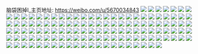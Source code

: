 脑袋困掉l_主页地址: https://weibo.com/u/5670034843 
![](https://wx4.sinaimg.cn/mw2000/006bIT4Tly1h95nm7zpxsj320m2otnpe.jpg) 
![](https://wx4.sinaimg.cn/mw2000/006bIT4Tly1h95nm9230xj32222qqhdu.jpg) 
![](https://wx4.sinaimg.cn/mw2000/006bIT4Tly1h8n8qcw0flj31pg1pgu0x.jpg) 
![](https://wx4.sinaimg.cn/mw2000/006bIT4Tly1h8n8qdxdstj31j72q54qq.jpg) 
![](https://wx4.sinaimg.cn/mw2000/006bIT4Tly1h8bzf8v1yaj31sc29su0y.jpg) 
![](https://wx4.sinaimg.cn/mw2000/006bIT4Tly1h8bzeypg35j31sc2dshdu.jpg) 
![](https://wx4.sinaimg.cn/mw2000/006bIT4Tly1h8bzfg5c89j31sc2dsx6q.jpg) 
![](https://wx4.sinaimg.cn/mw2000/006bIT4Tly1h89n6mg83cj30u014fk15.jpg) 
![](https://wx4.sinaimg.cn/mw2000/006bIT4Tly1h89n6mwuomj30u0140wmo.jpg) 
![](https://wx4.sinaimg.cn/mw2000/006bIT4Tly1h89n6nhr7hj30u0140gvn.jpg) 
![](https://wx4.sinaimg.cn/mw2000/006bIT4Tly1h6fq3yn16bj31sc2ds1kx.jpg) 
![](https://wx4.sinaimg.cn/mw2000/006bIT4Tly1h6fq3s4gg6j31sc2ds4qr.jpg) 
![](https://wx4.sinaimg.cn/mw2000/006bIT4Tly1h6fq434wssj31sc2ds1h9.jpg) 
![](https://wx4.sinaimg.cn/mw2000/006bIT4Tly1h6fq4cypcbj31sc2ds4qr.jpg) 
![](https://wx4.sinaimg.cn/mw2000/006bIT4Tly1h6fq4qod2qj31sc2dse83.jpg) 
![](https://wx4.sinaimg.cn/mw2000/006bIT4Tly1h6fq4v7r3yj315m1dox4h.jpg) 
![](https://wx4.sinaimg.cn/mw2000/006bIT4Tly1h6fq3v767aj31sc2dskjn.jpg) 
![](https://wx4.sinaimg.cn/mw2000/006bIT4Tly1h68gtfmrymj31jd26udjf.jpg) 
![](https://wx4.sinaimg.cn/mw2000/006bIT4Tly1h3kpvaw77oj30u0140n6j.jpg) 
![](https://wx4.sinaimg.cn/mw2000/006bIT4Tly1h3kpv9ztzpj30u0140jz1.jpg) 
![](https://wx4.sinaimg.cn/mw2000/006bIT4Tly1h3kpv9mhdxj30u0140wp0.jpg) 
![](https://wx4.sinaimg.cn/mw2000/006bIT4Tly1h3kpvaldvaj30u0140dqn.jpg) 
![](https://wx4.sinaimg.cn/mw2000/006bIT4Tly1h3kpw1r2p2j30u0140dqx.jpg) 
![](https://wx4.sinaimg.cn/mw2000/006bIT4Tly1h3kpywmzywj30u0140dw4.jpg) 
![](https://wx4.sinaimg.cn/mw2000/006bIT4Tly1h3kpvctcdbj30u0140ncm.jpg) 
![](https://wx4.sinaimg.cn/mw2000/006bIT4Tly1h3kpvbbx1ij30u00yvgtu.jpg) 
![](https://wx4.sinaimg.cn/mw2000/006bIT4Tly1h3kpvdhopnj30u01407cy.jpg) 
![](https://wx4.sinaimg.cn/mw2000/006bIT4Tly1h3kpyw4fcjj30u0140k0t.jpg) 
![](https://wx4.sinaimg.cn/mw2000/006bIT4Tly1gyozn3puekj31o0280e82.jpg) 
![](https://wx4.sinaimg.cn/mw2000/006bIT4Tly1gyozn03ksyj31o0280b2a.jpg) 
![](https://wx4.sinaimg.cn/mw2000/006bIT4Tly1gyozn6qzthj31o02807wi.jpg) 
![](https://wx4.sinaimg.cn/mw2000/006bIT4Tly1gwum6dp9gkj30u014049u.jpg) 
![](https://wx4.sinaimg.cn/mw2000/006bIT4Tly1gwum6ecuu9j30u0140115.jpg) 
![](https://wx4.sinaimg.cn/mw2000/006bIT4Tly1gwum6es9e7j30u0140k4r.jpg) 
![](https://wx4.sinaimg.cn/mw2000/006bIT4Tly1gwum6f6begj30u0140h16.jpg) 
![](https://wx4.sinaimg.cn/mw2000/006bIT4Tly1gwum6fkylxj30u0140k2r.jpg) 
![](https://wx4.sinaimg.cn/mw2000/006bIT4Tly1gwum6g3yxgj30u014010j.jpg) 
![](https://wx4.sinaimg.cn/mw2000/006bIT4Tly1gv20bofu32j60u00u0n5s02.jpg) 
![](https://wx4.sinaimg.cn/mw2000/006bIT4Tly1gv20bpbahvj60u0140q9k02.jpg) 
![](https://wx4.sinaimg.cn/mw2000/006bIT4Tly1gv20bqm65tj60u0140qb602.jpg) 
![](https://wx4.sinaimg.cn/mw2000/006bIT4Tly1guom0xvpn1j625p2xmx6q02.jpg) 
![](https://wx4.sinaimg.cn/mw2000/006bIT4Tly1gu0bysbyqsj60u00u07c302.jpg) 
![](https://wx4.sinaimg.cn/mw2000/006bIT4Tly1gu0bypz4r6j60u00u0n5702.jpg) 
![](https://wx4.sinaimg.cn/mw2000/006bIT4Tly1gu0byrrvvlj60u00u0te802.jpg) 
![](https://wx4.sinaimg.cn/mw2000/006bIT4Tly1gu0byrdd51j60u0140q9j02.jpg) 
![](https://wx4.sinaimg.cn/mw2000/006bIT4Tly1gu0byqzpe4j60u013j45802.jpg) 
![](https://wx4.sinaimg.cn/mw2000/006bIT4Tly1gu0bysqauej60u0140n3o02.jpg) 
![](https://wx4.sinaimg.cn/mw2000/006bIT4Tly1gtjxz8rqfqj30u011ltf8.jpg) 
![](https://wx4.sinaimg.cn/mw2000/006bIT4Tly1gtjxz7zntij30u0140jvv.jpg) 
![](https://wx4.sinaimg.cn/mw2000/006bIT4Tly1gtjxz8cugyj30u0140wp2.jpg) 
![](https://wx4.sinaimg.cn/mw2000/006bIT4Tly1gtjxz7otptj30u014045g.jpg) 
![](https://wx4.sinaimg.cn/mw2000/006bIT4Tly1gt1n9hnbe0j30u00u0dlb.jpg) 
![](https://wx4.sinaimg.cn/mw2000/006bIT4Tly1gt1n9i4fd9j30u0140gq5.jpg) 
![](https://wx4.sinaimg.cn/mw2000/006bIT4Tly1gt1n9jav6yj30u00u0wjz.jpg) 
![](https://wx4.sinaimg.cn/mw2000/006bIT4Tly1gt1n9h74wmj30u0140wql.jpg) 
![](https://wx4.sinaimg.cn/mw2000/006bIT4Tly1gt1n9mcx46j30u01407g4.jpg) 
![](https://wx4.sinaimg.cn/mw2000/006bIT4Tly1gt1n9l3nz8j60u00u047m02.jpg) 
![](https://wx4.sinaimg.cn/mw2000/006bIT4Tly1gt1n9le2nfj30u0140ah2.jpg) 
![](https://wx4.sinaimg.cn/mw2000/006bIT4Tly1gt1n9lvjraj30u0140wp6.jpg) 
![](https://wx4.sinaimg.cn/mw2000/006bIT4Tly1gt1n9mp00rj30u00u0af4.jpg) 
![](https://wx4.sinaimg.cn/mw2000/006bIT4Tly1gri4hfvp9mj30u014049r.jpg) 
![](https://wx4.sinaimg.cn/mw2000/006bIT4Tly1gri4hgfb0tj30u010dn7q.jpg) 
![](https://wx4.sinaimg.cn/mw2000/006bIT4Tly1gri4heqtc0j30u0140nae.jpg) 
![](https://wx4.sinaimg.cn/mw2000/006bIT4Tly1gri4hgxhb6j30u00u0jyq.jpg) 
![](https://wx4.sinaimg.cn/mw2000/006bIT4Tly1gri4i66hw2j30u00u0gwf.jpg) 
![](https://wx4.sinaimg.cn/mw2000/006bIT4Tly1gri4i85aonj30u00u0qay.jpg) 
![](https://wx4.sinaimg.cn/mw2000/006bIT4Tly1gri4i520vjj30u00u0n54.jpg) 
![](https://wx4.sinaimg.cn/mw2000/006bIT4Tly1grdjxmz6s2j30u016mtka.jpg) 
![](https://wx4.sinaimg.cn/mw2000/006bIT4Tly1gq7xxd0mt6j30u00u0thg.jpg) 
![](https://wx4.sinaimg.cn/mw2000/006bIT4Tly1gq7xxbgyogj30u00u0n4j.jpg) 
![](https://wx4.sinaimg.cn/mw2000/006bIT4Tly1gq7xxeukkcj30u00u0tjx.jpg) 
![](https://wx4.sinaimg.cn/mw2000/006bIT4Tly1gq7xx99pcuj30u00u07cl.jpg) 
![](https://wx4.sinaimg.cn/mw2000/006bIT4Tly1gq7xxcgek5j30u00u0wmp.jpg) 
![](https://wx4.sinaimg.cn/mw2000/006bIT4Tly1gq7xxbzo34j30u00u0n5l.jpg) 
![](https://wx4.sinaimg.cn/mw2000/006bIT4Tly1gq7xxagzc3j30u00u0drr.jpg) 
![](https://wx4.sinaimg.cn/mw2000/006bIT4Tly1gq7xx9tj1yj30u00u0gsu.jpg) 
![](https://wx4.sinaimg.cn/mw2000/006bIT4Tly1gq7xxaz3nyj30u00u0tgu.jpg) 
![](https://wx4.sinaimg.cn/mw2000/006bIT4Tly1gq7xxe0gbjj30u0140qbu.jpg) 
![](https://wx4.sinaimg.cn/mw2000/006bIT4Tly1gpv22483k5j30u0140k45.jpg) 
![](https://wx4.sinaimg.cn/mw2000/006bIT4Tly1gpv221fxzjj30u0140qfu.jpg) 
![](https://wx4.sinaimg.cn/mw2000/006bIT4Tly1gpv2221ibuj30u0140k79.jpg) 
![](https://wx4.sinaimg.cn/mw2000/006bIT4Tly1gpv223rbvnj30u0140wyc.jpg) 
![](https://wx4.sinaimg.cn/mw2000/006bIT4Tly1gp870w94tfj30u00u0dkn.jpg) 
![](https://wx4.sinaimg.cn/mw2000/006bIT4Tly1gp870zs6qij30u00u0jy7.jpg) 
![](https://wx4.sinaimg.cn/mw2000/006bIT4Tly1gp870un7j2j30u00u0n32.jpg) 
![](https://wx4.sinaimg.cn/mw2000/006bIT4Tly1gp870vimx5j30u00u0q9b.jpg) 
![](https://wx4.sinaimg.cn/mw2000/006bIT4Tly1gp870yfo7aj30u00u0n43.jpg) 
![](https://wx4.sinaimg.cn/mw2000/006bIT4Tly1gp870xehz5j30u00u0dkt.jpg) 
![](https://wx4.sinaimg.cn/mw2000/006bIT4Tly1gp7yqqbogjj30u0140dut.jpg) 
![](https://wx4.sinaimg.cn/mw2000/006bIT4Tly1gp7yqxols1j30u0140h31.jpg) 
![](https://wx4.sinaimg.cn/mw2000/006bIT4Tly1gp7yqoddgpj30u0140k6l.jpg) 
![](https://wx4.sinaimg.cn/mw2000/006bIT4Tly1gp7yqmjjugj30u00u0nbk.jpg) 
![](https://wx4.sinaimg.cn/mw2000/006bIT4Tly1gp7yqunoiwj31400u0wsf.jpg) 
![](https://wx4.sinaimg.cn/mw2000/006bIT4Tly1gp7ywrxcxxj30u00u0tgi.jpg) 
![](https://wx4.sinaimg.cn/mw2000/006bIT4Tly1gnrj27xjo6j30u0140doc.jpg) 
![](https://wx4.sinaimg.cn/mw2000/006bIT4Tly1gnrj27buouj30u0140wm3.jpg) 
![](https://wx4.sinaimg.cn/mw2000/006bIT4Tly1gnrj26weo4j30u0140thh.jpg) 
![](https://wx4.sinaimg.cn/mw2000/006bIT4Tly1gnrj28ibfwj30u0140anv.jpg) 
![](https://wx4.sinaimg.cn/mw2000/006bIT4Tly1gnrj26ft5xj30u0140wl1.jpg) 
![](https://wx4.sinaimg.cn/mw2000/006bIT4Tly1gnrj261otuj30u00u045h.jpg) 
![](https://wx4.sinaimg.cn/mw2000/006bIT4Tly1gn2f7nv61oj30u00u0qbr.jpg) 
![](https://wx4.sinaimg.cn/mw2000/006bIT4Tly1gn2f7nf4hwj30u00u0n68.jpg) 
![](https://wx4.sinaimg.cn/mw2000/006bIT4Tly1gmwuqcwei3j31o01o0qv5.jpg) 
![](https://wx4.sinaimg.cn/mw2000/006bIT4Tly1gmwuqb1g90j31o01o0u0x.jpg) 
![](https://wx4.sinaimg.cn/mw2000/006bIT4Tly1gmwuqc2i8fj31i31menpd.jpg) 
![](https://wx4.sinaimg.cn/mw2000/006bIT4Tly1gmwuqgu8doj32c02c07wi.jpg) 
![](https://wx4.sinaimg.cn/mw2000/006bIT4Tly1gmwuqdx0naj32c02c04pf.jpg) 
![](https://wx4.sinaimg.cn/mw2000/006bIT4Tly1gmwuqfjo8qj31ei1eiqu9.jpg) 
![](https://wx4.sinaimg.cn/mw2000/006bIT4Tly1gmhsjjbawnj32c02c0npd.jpg) 
![](https://wx4.sinaimg.cn/mw2000/006bIT4Tly1gmhsj8t7rwj32c02c04qq.jpg) 
![](https://wx4.sinaimg.cn/mw2000/006bIT4Tly1gmhsjaezdgj32c02c04qr.jpg) 
![](https://wx4.sinaimg.cn/mw2000/006bIT4Tly1gmhsjax6ktj30s10s1tl2.jpg) 
![](https://wx4.sinaimg.cn/mw2000/006bIT4Tly1glzctihl4aj30u00u0agr.jpg) 
![](https://wx4.sinaimg.cn/mw2000/006bIT4Tly1glzctkmwpej30u00u00za.jpg) 
![](https://wx4.sinaimg.cn/mw2000/006bIT4Tly1glzctjyxz8j30u014046v.jpg) 
![](https://wx4.sinaimg.cn/mw2000/006bIT4Tly1glzctmmfkij30u0140n45.jpg) 
![](https://wx4.sinaimg.cn/mw2000/006bIT4Tly1gjgeygbh15j30u00u0tk0.jpg) 
![](https://wx4.sinaimg.cn/mw2000/006bIT4Tly1gjgf28iax8j30u00u0tkp.jpg) 
![](https://wx4.sinaimg.cn/mw2000/006bIT4Tly1gjgf1mixatj30u00u0dpv.jpg) 
![](https://wx4.sinaimg.cn/mw2000/006bIT4Tly1gjgeyfptnkj30u00u07cc.jpg) 
![](https://wx4.sinaimg.cn/mw2000/006bIT4Tly1gjgeygvw5nj30u00u0dmc.jpg) 
![](https://wx4.sinaimg.cn/mw2000/006bIT4Tly1gjgeyf1ev6j30u00u0tga.jpg) 
![](https://wx4.sinaimg.cn/mw2000/006bIT4Tly1gjgeyg0traj30u00u0gtp.jpg) 
![](https://wx4.sinaimg.cn/mw2000/006bIT4Tly1gjgeyekdj0j30u00u0qc1.jpg) 
![](https://wx4.sinaimg.cn/mw2000/006bIT4Tly1gjgf4syu6oj30u00u0nc7.jpg) 
![](https://wx4.sinaimg.cn/mw2000/006bIT4Tly1gf5446n4fuj30u00u0akv.jpg) 
![](https://wx4.sinaimg.cn/mw2000/006bIT4Tly1gf5445tectj30u00u0ds8.jpg) 
![](https://wx4.sinaimg.cn/mw2000/006bIT4Tly1gf5446al7wj30u00w84e9.jpg) 
